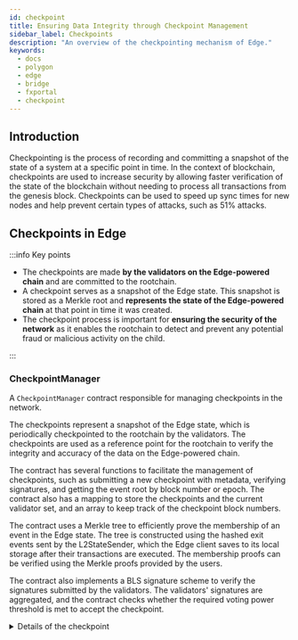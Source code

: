 ```yaml
---
id: checkpoint
title: Ensuring Data Integrity through Checkpoint Management
sidebar_label: Checkpoints
description: "An overview of the checkpointing mechanism of Edge."
keywords:
  - docs
  - polygon
  - edge
  - bridge
  - fxportal
  - checkpoint
---
```


## Introduction

Checkpointing is the process of recording and committing a snapshot of the state of a system at a specific point in time. In the context of blockchain, checkpoints are used to increase security by allowing faster verification of the state of the blockchain without needing to process all transactions from the genesis block. Checkpoints can be used to speed up sync times for new nodes and help prevent certain types of attacks, such as 51% attacks.

## Checkpoints in Edge

:::info Key points

- The checkpoints are made **by the validators on the Edge-powered chain** and are committed to the rootchain.
- A checkpoint serves as a snapshot of the Edge state. This snapshot is stored as a Merkle root and **represents the state of the Edge-powered chain** at that point in time it was created.
- The checkpoint process is important for **ensuring the security of the network** as it enables the rootchain to detect and prevent any potential fraud or malicious activity on the child.

:::

### CheckpointManager

A `CheckpointManager` contract responsible for managing checkpoints in the network.

The checkpoints represent a snapshot of the Edge state, which is periodically checkpointed to the rootchain by the validators. The checkpoints are used as a reference point for the rootchain to verify the integrity and accuracy of the data on the Edge-powered chain.

The contract has several functions to facilitate the management of checkpoints, such as submitting a new checkpoint with metadata, verifying signatures, and getting the event root by block number or epoch. The contract also has a mapping to store the checkpoints and the current validator set, and an array to keep track of the checkpoint block numbers.

The contract uses a Merkle tree to efficiently prove the membership of an event in the Edge state. The tree is constructed using the hashed exit events sent by the L2StateSender, which the Edge client saves to its local storage after their transactions are executed. The membership proofs can be verified using the Merkle proofs provided by the users.

The contract also implements a BLS signature scheme to verify the signatures submitted by the validators. The validators' signatures are aggregated, and the contract checks whether the required voting power threshold is met to accept the checkpoint.

<details>
<summary>Details of the checkpoint</summary>

To elaborate, the root of the Merkle tree is a hash value that represents a specific subset of the Edge state at a specific point in time. This state includes only the exit events sent by the L2StateSender contract. When a user wants to exit the L2 chain (transfer their tokens from L2 to L1), their exit transaction is included in this Merkle tree.

When a checkpoint is made, the root of the Merkle tree is included as part of the checkpoint, along with other metadata. This checkpoint is then sent to the rootchain where it is verified and stored by the validators.

Later, when a user wants to verify a particular exit event on the Edge-powered chain, they can provide a Merkle proof, which is a cryptographic proof that demonstrates the inclusion of a particular exit event in the Merkle tree. The Merkle proof can be verified by the rootchain using the root of the Merkle tree, which was included in the checkpoint.

In short, the root of the Merkle tree is a compact representation of the exit events on the Edge-powered chain at a specific point in time, which is included in checkpoints and used for verification purposes.

</details>
